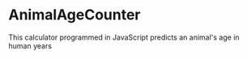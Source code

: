 # AnimalAgeCounter
This calculator programmed in JavaScript predicts an animal's age in human years
